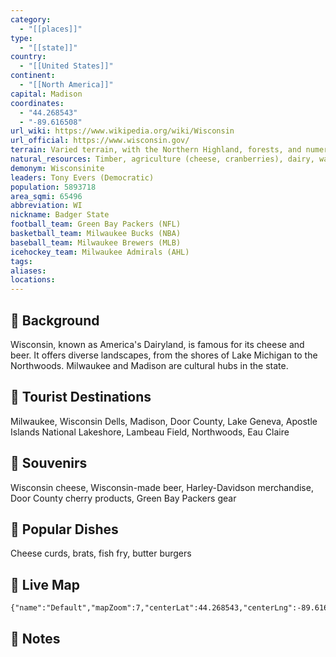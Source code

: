 ```yaml
---
category:
  - "[[places]]"
type:
  - "[[state]]"
country:
  - "[[United States]]"
continent:
  - "[[North America]]"
capital: Madison
coordinates:
  - "44.268543"
  - "-89.616508"
url_wiki: https://www.wikipedia.org/wiki/Wisconsin
url_official: https://www.wisconsin.gov/
terrain: Varied terrain, with the Northern Highland, forests, and numerous lakes.
natural_resources: Timber, agriculture (cheese, cranberries), dairy, water resources
demonym: Wisconsinite
leaders: Tony Evers (Democratic)
population: 5893718
area_sqmi: 65496
abbreviation: WI
nickname: Badger State
football_team: Green Bay Packers (NFL)
basketball_team: Milwaukee Bucks (NBA)
baseball_team: Milwaukee Brewers (MLB)
icehockey_team: Milwaukee Admirals (AHL)
tags: 
aliases: 
locations:
---
```

## 🌱 Background
Wisconsin, known as America's Dairyland, is famous for its cheese and beer. It offers diverse landscapes, from the shores of Lake Michigan to the Northwoods. Milwaukee and Madison are cultural hubs in the state.

## 📌 Tourist Destinations
Milwaukee, Wisconsin Dells, Madison, Door County, Lake Geneva, Apostle Islands National Lakeshore, Lambeau Field, Northwoods, Eau Claire

## 🎁 Souvenirs
Wisconsin cheese, Wisconsin-made beer, Harley-Davidson merchandise, Door County cherry products, Green Bay Packers gear

## 🍲 Popular Dishes
Cheese curds, brats, fish fry, butter burgers

## 📡 Live Map
```mapview
{"name":"Default","mapZoom":7,"centerLat":44.268543,"centerLng":-89.616508,"query":"","chosenMapSource":0}
```

## 📒 Notes

